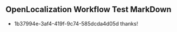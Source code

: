 ## OpenLocalization Workflow Test MarkDown
* 1b37994e-3af4-419f-9c74-585dcda4d05d 
thanks!<!--HONumber=Mar16_HO2-->
